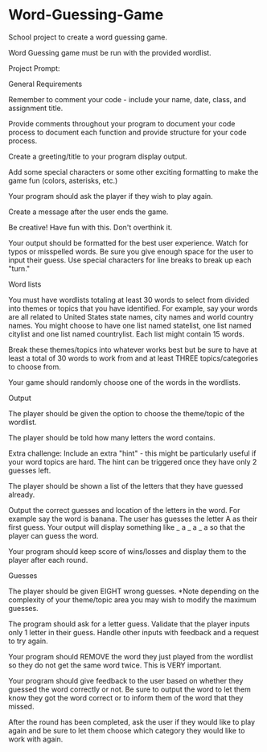 # Word-Guessing-Game
School project to create a word guessing game.

Word Guessing game must be run with the provided wordlist.

Project Prompt:

General Requirements


Remember to comment your code - include your name, date, class, and assignment title.

Provide comments throughout your program to document your code process to document each function and provide structure for your code process. 

Create a greeting/title to your program display output.

Add some special characters or some other exciting formatting to make the game fun (colors, asterisks, etc.)

Your program should ask the player if they wish to play again. 

Create a message after the user ends the game. 

Be creative! Have fun with this. Don't overthink it. 

Your output should be formatted for the best user experience. Watch for typos or misspelled words. Be sure you give enough space for the user to input their guess. Use special characters for line breaks to break up each "turn."

Word lists


You must have wordlists totaling at least 30 words to select from divided into themes or topics that you have identified. For example, say your words are all related to United States state names, city names and world country names.  You might choose to have one list named statelist, one list named citylist and one list named countrylist. Each list might contain 15 words.

Break these themes/topics into whatever works best but be sure to have at least a total of 30 words to work from and at least THREE topics/categories to choose from. 

Your game should randomly choose one of the words in the wordlists. 

Output


The player should be given the option to choose the theme/topic of the wordlist. 

The player should be told how many letters the word contains.

Extra challenge: Include an extra "hint" - this might be particularly useful if your word topics are hard. The hint can be triggered once they have only 2 guesses left. 

The player should be shown a list of the letters that they have guessed already.

Output the correct guesses and location of the letters in the word. For example say the word is banana. The user has guesses the letter A as their first guess. Your output will display something like _ a _ a _ a  so that the player can guess the word. 

Your program should keep score of wins/losses and display them to the player after each round. 

Guesses


The player should be given EIGHT wrong guesses. *Note depending on the complexity of your theme/topic area you may wish to modify the maximum guesses. 

The program should ask for a letter guess. Validate that the player inputs only 1 letter in their guess. Handle other inputs with feedback and a request to try again.

Your program should REMOVE the word they just played from the wordlist so they do not get the same word twice. This is VERY important.

Your program should give feedback to the user based on whether they guessed the word correctly or not. Be sure to output the word to let them know they got the word correct or to inform them of the word that they missed. 

After the round has been completed, ask the user if they would like to play again and be sure to let them choose which category they would like to work with again.
